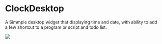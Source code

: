 # ClockDesktop

A Simmple desktop widget that displaying time and date, with ability to add a few shortcut to a program or script and todo list. 

<img src="https://i.postimg.cc/0jskrNjv/Screenshot-from-2021-11-20-19-44-11.png"/>
